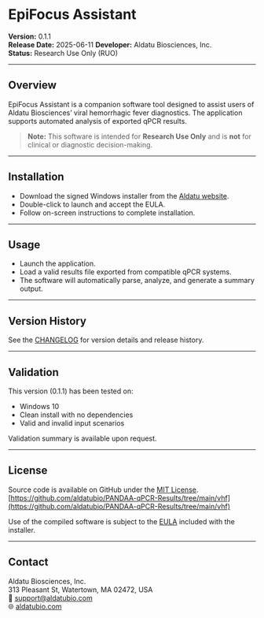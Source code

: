 # EpiFocus Assistant

**Version:** 0.1.1  
**Release Date:** 2025-06-11 
**Developer:** Aldatu Biosciences, Inc.  
**Status:** Research Use Only (RUO)

---

## Overview

EpiFocus Assistant is a companion software tool designed to assist users of Aldatu Biosciences’ viral hemorrhagic fever diagnostics. The application supports automated analysis of exported qPCR results.

> **Note:** This software is intended for **Research Use Only** and is **not** for clinical or diagnostic decision-making.

---

## Installation

- Download the signed Windows installer from the [Aldatu website](https://aldatubio.com).
- Double-click to launch and accept the EULA.
- Follow on-screen instructions to complete installation.

---

## Usage

- Launch the application.
- Load a valid results file exported from compatible qPCR systems.
- The software will automatically parse, analyze, and generate a summary output.

---

## Version History

See the [CHANGELOG](./CHANGELOG.md) for version details and release history.

---

## Validation

This version (0.1.1) has been tested on:
- Windows 10
- Clean install with no dependencies
- Valid and invalid input scenarios

Validation summary is available upon request.

---

## License

Source code is available on GitHub under the [MIT License](https://github.com/aldatubio/PANDAA-qPCR-Results/blob/main/LICENSE.txt).
[https://github.com/aldatubio/PANDAA-qPCR-Results/tree/main/vhf](https://github.com/aldatubio/PANDAA-qPCR-Results/tree/main/vhf)

Use of the compiled software is subject to the [EULA](./EULA.txt) included with the installer.

---

## Contact

Aldatu Biosciences, Inc.  
313 Pleasant St, Watertown, MA 02472, USA  
📧 support@aldatubio.com  
🌐 [aldatubio.com](https://aldatubio.com)